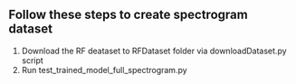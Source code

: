 ## Follow these steps to create spectrogram dataset
1. Download the RF deataset to RFDataset folder via downloadDataset.py script
2. Run test_trained_model_full_spectrogram.py
